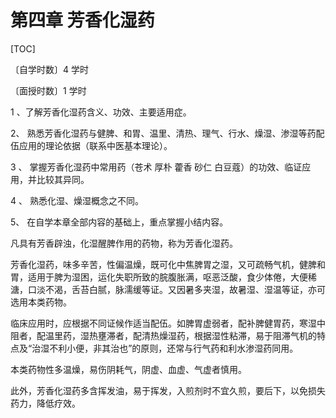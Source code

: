 # 第四章  芳香化湿药

[TOC]

〔自学时数〕4 学时

〔面授时数〕1 学时

1 、了解芳香化湿药含义、功效、主要适用症。

2、 熟悉芳香化湿药与健脾、和胃、温里、清热、理气、行水、燥湿、渗湿等药配伍应用的理论依据（联系中医基本理论）。

3 、 掌握芳香化湿药中常用药（苍术 厚朴 藿香 砂仁 白豆蔻）的功效、临证应用，并比较其异同。

4 、 熟悉化湿、燥湿概念之不同。

5、 在自学本章全部内容的基础上，重点掌握小结内容。

凡具有芳香辟浊，化湿醒脾作用的药物，称为芳香化湿药。

芳香化湿药，味多辛苦，性偏温燥，既可化中焦脾胃之湿，又可疏畅气机，健脾和胃，适用于脾为湿困，运化失职所致的脘腹胀满，呕恶泛酸，食少体倦，大便稀溏，口淡不渴，舌苔白腻，脉濡缓等证。又因暑多夹湿，故暑湿、湿温等证，亦可选用本类药物。

临床应用时，应根据不同证候作适当配伍。如脾胃虚弱者，配补脾健胃药，寒湿中阻者，配温里药，湿热壅滞者，配清热燥湿药，根据湿性粘滞，易于阻滞气机的特点及“治湿不利小便，非其治也”的原则，还常与行气药和利水渗湿药同用。

本类药物性多温燥，易伤阴耗气，阴虚、血虚、气虚者慎用。

此外，芳香化湿药多含挥发油，易于挥发，入煎剂时不宜久煎，要后下，以免损失药力，降低疗效。
